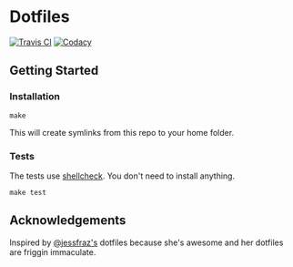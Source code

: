 # Dotfiles

[![Travis CI](https://img.shields.io/travis/artur-sak13/dotfiles.svg?style=for-the-badge)](https://travis-ci.org/artur-sak13/dotfiles)
[![Codacy](https://img.shields.io/codacy/grade/ef0eff7cf3de45d78d065b90504892f5.svg?style=for-the-badge)](https://app.codacy.com/app/artur-sak13/dotfiles)

## Getting Started

### Installation

```console
make
```

This will create symlinks from this repo to your home folder.

### Tests

The tests use [shellcheck](https://github.com/koalaman/shellcheck). You don't
need to install anything.

```console
make test
```

## Acknowledgements

Inspired by [@jessfraz's](https://github.com/jessfraz/dotfiles) dotfiles
because she's awesome and her dotfiles are friggin immaculate.